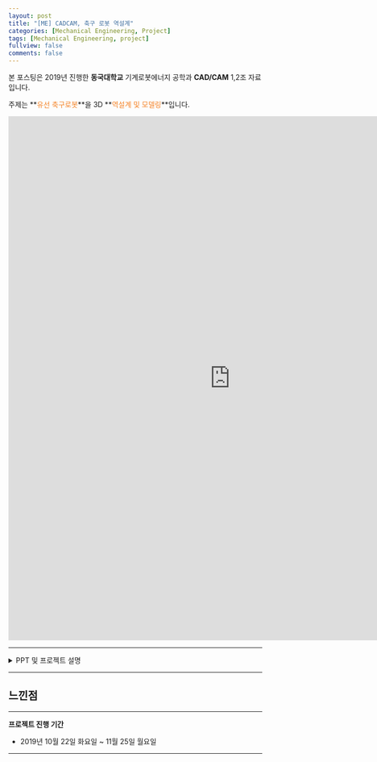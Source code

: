 ```yaml
---
layout: post
title: "[ME] CADCAM, 축구 로봇 역설계"
categories: [Mechanical Engineering, Project]
tags: [Mechanical Engineering, project]
fullview: false
comments: false
---
```


본 포스팅은 2019년 진행한 **동국대학교** 기계로봇에너지 공학과 **CAD/CAM** 1,2조 자료입니다.

주제는 **<span style="color:#F58224">유선 축구로봇</span>**을 3D **<span style="color:#F58224">역설계 및 모델링</span>**입니다.

<iframe src="https://onedrive.live.com/embed?cid=ADFD1CC231D5D8DA&resid=ADFD1CC231D5D8DA%218227&authkey=AJOhCLer0q_VilI&em=2" width="880" height="1040" frameborder="0" scrolling="no"></iframe>

---

<details>
<summary>PPT 및 프로젝트 설명</summary>
<div markdown="1">

<iframe src="https://onedrive.live.com/embed?cid=ADFD1CC231D5D8DA&amp;resid=ADFD1CC231D5D8DA%218225&amp;authkey=AJ5uPHiuiHnQJiM&amp;em=2&amp;wdAr=1.7777777777777777" width="880px" height="518px" frameborder="0">포함된 <a target="_blank" href="https://office.com">Microsoft Office</a> 프레젠테이션, 제공: <a target="_blank" href="https://office.com/webapps">Office</a></iframe>

## 1. 프로젝트 개요



</div>
</details>

---

## 느낀점

---

**프로젝트 진행 기간**
- 2019년 10월 22일 화요일 ~ 11월 25일 월요일

---